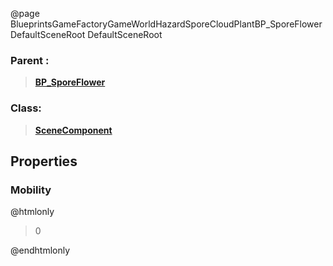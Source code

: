@page BlueprintsGameFactoryGameWorldHazardSporeCloudPlantBP_SporeFlowerDefaultSceneRoot DefaultSceneRoot
### Parent :
<b><a href="_blueprints_game_factory_game_world_hazard_spore_cloud_plant_b_p__spore_flower.html"><blockquote>BP_SporeFlower</blockquote></a></b>
### Class:
<b><a href="_class_script_scene_component.html"><blockquote>SceneComponent</blockquote></a></b>
## Properties
### Mobility
@htmlonly
<blockquote>0</blockquote>
@endhtmlonly

